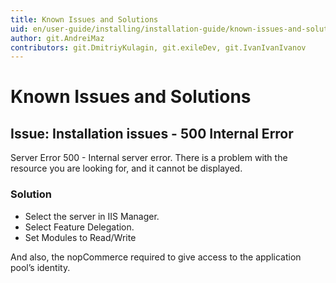 ```yaml
---
title: Known Issues and Solutions
uid: en/user-guide/installing/installation-guide/known-issues-and-solutions
author: git.AndreiMaz
contributors: git.DmitriyKulagin, git.exileDev, git.IvanIvanIvanov
---
```

# Known Issues and Solutions

## Issue: Installation issues - 500 Internal Error

Server Error 500 - Internal server error. There is a problem with the resource you are looking for, and it cannot be displayed.

### Solution

- Select the server in IIS Manager.
- Select Feature Delegation.
- Set Modules to Read/Write

And also, the nopCommerce required to give access to the application pool’s identity.
